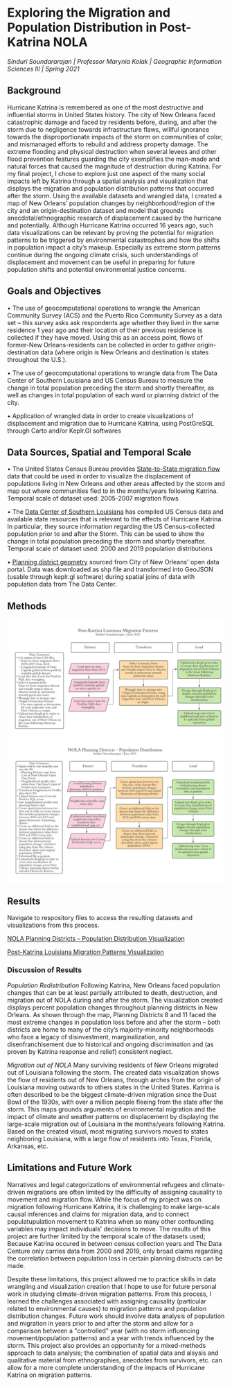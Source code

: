 # Exploring the Migration and Population Distribution in Post-Katrina NOLA
*Sinduri Soundararajan | Professor Marynia Kolak | Geographic Information Sciences III | Spring 2021*

## Background
  Hurricane Katrina is remembered as one of the most destructive and influential storms in United States history. The city of New Orleans faced catastrophic damage and faced by residents before, during, and after the storm due to negligence towards infrastructure flaws, willful ignorance towards the disproportionate impacts of the storm on communities of color, and mismanaged efforts to rebuild and address property damage. The extreme flooding and physical destruction when several levees and other flood prevention features guarding the city exemplifies the man-made and natural forces that caused the magnitude of destruction during Katrina. For my final project, I chose to explore just one aspect of the many social impacts left by Katrina through a spatial analysis and visualization that displays the migration and population distribution patterns that occurred after the storm. Using the available datasets and wrangled data, I created  a map of New Orleans’ population changes by neighborhood/region of the city and an origin-destination dataset and model that grounds anecdotal/ethnographic research of displacement caused by the hurricane and potentially. Although Hurricane Katrina occurred 16 years ago, such data visualizations can be relevant by proving the potential for migration patterns to be triggered by environmental catastrophes and how the shifts in population impact a city’s makeup. Especially as extreme storm patterns continue during the ongoing climate crisis, such understandings of displacement and movement can be useful in preparing for future population shifts and potential environmental justice concerns.

## Goals and Objectives
•  The use of geocomputational operations to wrangle the American Community Survey (ACS) and the Puerto Rico Community Survey as a data set – this survey asks  ask respondents age whether they lived in the same residence 1 year ago and their location of their previous residence is collected if they have moved. Using this as an access point, flows of former-New Orleans-residents can be collected in order to gather origin-destination data (where origin is New Orleans and destination is states throughout the U.S.). 

• The use of geocomputational operations to wrangle data from The Data Center of Southern Louisiana and US Census Bureau to measure the change in total population preceding the storm and shortly thereafter, as well as changes in total population of each ward or planning district of the city.  

• Application of wrangled data in order to create visualizations of displacement and migration due to Hurricane Katrina, using PostGreSQL through Carto and/or Keplr.Gl softwares

## Data Sources, Spatial and Temporal Scale
• The United States Census Bureau provides [State-to-State migration flow](https://www.census.gov/data/tables/time-series/demo/geographic-mobility/state-to-state-migration.html) data that could be used in order to visualize the displacement of populations living in New Orleans and other areas affected by the storm and map out where communities fled to in the months/years following Katrina. 
    Temporal scale of dataset used: 2005-2007 migration flows

• The [Data Center of Southern Louisiana](https://www.datacenterresearch.org/data-resources/who-lives-in-new-orleans-now/) has compiled US Census data and available state resources that is relevant to the effects of Hurricane Katrina. In particular, they source information regarding the US Census-collected population prior to and after the Storm. This can be used to show the change in total population preceding the storm and shortly thereafter.
    Temporal scale of dataset used: 2000 and 2019 population distributions 

• [Planning district geometry](https://portal-nolagis.opendata.arcgis.com/datasets/planning-districts?geometry=-90.354%2C29.907%2C-89.401%2C30.115) sourced from City of New Orleans' open data portal. Data was downloaded as shp file and transformed into GeoJSON (usable through keplr.gl software) during spatial joins of data with population data from The Data Center. 

## Methods 
![NOLA Planning Districts – Population Distribution](https://github.com/sindu-ri/gisiiifinal/blob/main/Methods%20(1).png)
![Post-Katrina Louisiana Migration Patterns](https://github.com/sindu-ri/gisiiifinal/blob/main/Methods%20(2).png)

## Results 
Navigate to respository files to access the resulting datasets and visualizations from this process. 

[NOLA Planning Districts – Population Distribution Visualization ](https://kepler.gl/demo/map/carto?mapId=08482dea-b13e-3083-7845-08bc75a575af&owner=sindu-ri&privateMap=false)

[Post-Katrina Louisiana Migration Patterns Visualization](https://kepler.gl/demo/map/carto?mapId=3e60b03d-27e3-b56a-6eff-822e53e7e347&owner=sindu-ri&privateMap=false)

### Discussion of Results
*Population Redistribution*
Following Katrina, New Orleans faced population changes that can be at least partially attributed to death, destruction, and migration out of NOLA during and after the storm. The visualization created displays percent population changes throughout planning districts in New Orleans. As shown through the map, Planning Districts 8 and 11 faced the most extreme changes in population loss before and after the storm – both districts are home to many of the city’s majority-minority neighborhoods who face a legacy of disinvestment, marginalization, and disenfranchisement due to historical and ongoing discrimination and (as proven by Katrina response and relief) consistent neglect. 

*Migration out of NOLA*
Many surviving residents of New Orleans migrated out of Louisiana following the storm. The created data visualization shows the flow of residents out of New Orleans, through arches from the origin of Louisiana moving outwards to others states in the United States. Katrina is often described to be the biggest climate-driven migration since the Dust Bowl of the 1930s, with over a million people fleeing from the state after the storm. This maps grounds arguments of environmental migration and the impact of climate and weather patterns on displacement by displaying the large-scale migration out of Louisiana in the months/years following Katrina.  Based on the created visual, most migrating survivors moved to states neighboring Louisiana, with a large flow of residents into Texas, Florida, Arkansas, etc. 

 
## Limitations and Future Work 
Narratives and legal categorizations of environmental refugees and climate-driven migrations are often limited by the difficulty of assigning causality to movement and migration flow. While the focus of my project was on migration following Hurricane Katrina, it is challenging to make large-scale causal inferences and claims for migration data, and to connect populatupulation movement to Katrina when so many other confounding variables may impact individuals' decisions to move. The results of this project are further limited by the temporal scale of the datasets used; Because Katrina occured in between census collection years and The Data Centure only carries data from 2000 and 2019, only broad claims regarding the correlation between population loss in certain planning distructs can be made. 

Despite these limitations, this project allowed me to practice skills in data wrangling and visualization creation that I hope to use for future personal work in studying climate-driven migration patterns. From this process, I learned the challenges associated with assigning causality (particular related to environmental causes) to migration patterns and population distribution changes. Future work should involve data analysis of population and migration in years prior to and after the storm and allow for a comparison between a "controlled" year (with no storm influencing movement/population patterns) and a year with trends influenced by the storm. This project also provides an opportunity for a mixed-methods approach to data analysis; the combination of spatial data and alsysis and qualitative material from ethnographies, anecdotes from survivors, etc. can allow for a more complete understanding of the impacts of Hurricane Katrina on migration patterns.
